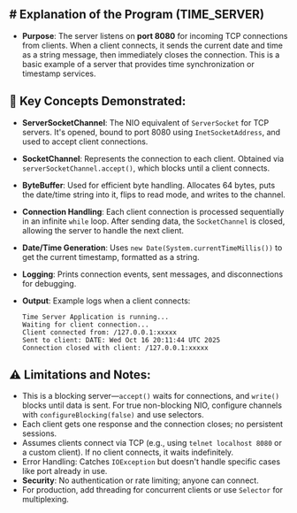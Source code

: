 ## \# Explanation of the Program (TIME_SERVER)
- **Purpose**: The server listens on **port 8080** for incoming TCP connections from clients. When a client connects, it sends the current date and time as a string message, then immediately closes the connection. This is a basic example of a server that provides time synchronization or timestamp services.

## 🔑 Key Concepts Demonstrated:
  - **ServerSocketChannel**: The NIO equivalent of `ServerSocket` for TCP servers. It's opened, bound to port 8080 using `InetSocketAddress`, and used to accept client connections.
  - **SocketChannel**: Represents the connection to each client. Obtained via `serverSocketChannel.accept()`, which blocks until a client connects.
  - **ByteBuffer**: Used for efficient byte handling. Allocates 64 bytes, puts the date/time string into it, flips to read mode, and writes to the channel.
  - **Connection Handling**: Each client connection is processed sequentially in an infinite `while` loop. After sending data, the `SocketChannel` is closed, allowing the server to handle the next client.
  - **Date/Time Generation**: Uses `new Date(System.currentTimeMillis())` to get the current timestamp, formatted as a string.
  - **Logging**: Prints connection events, sent messages, and disconnections for debugging.

- **Output**: Example logs when a client connects:
  ```
  Time Server Application is running...
  Waiting for client connection...
  Client connected from: /127.0.0.1:xxxxx
  Sent to client: DATE: Wed Oct 16 20:11:44 UTC 2025
  Connection closed with client: /127.0.0.1:xxxxx
  ```

## ⚠️ Limitations and Notes:
  - This is a blocking server—`accept()` waits for connections, and `write()` blocks until data is sent. For true non-blocking NIO, configure channels with `configureBlocking(false)` and use selectors.
  - Each client gets one response and the connection closes; no persistent sessions.
  - Assumes clients connect via TCP (e.g., using `telnet localhost 8080` or a custom client). If no client connects, it waits indefinitely.
  - Error Handling: Catches `IOException` but doesn't handle specific cases like port already in use.
  - **Security**: No authentication or rate limiting; anyone can connect.
  - For production, add threading for concurrent clients or use `Selector` for multiplexing.